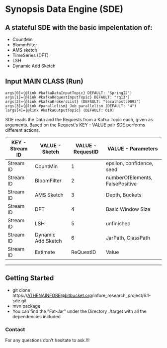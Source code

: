 # **Synopsis Data Engine (SDE)**

## A stateful SDE with the basic impelentation of:

-  CountMin
-  BlommFilter
-  AMS sketch
-  TimeSeries (DFT)
-  LSH
-  Dynamic Add Sketch

## Input MAIN CLASS (Run)
~~~
args[0]={@link #kafkaDataInputTopic} DEFAULT: "SpringI2")
args[1]={@link #kafkaRequestInputTopic} DEFAULT: "rq13")
args[2]={@link #kafkaBrokersList} (DEFAULT: "localhost:9092")
args[3]={@link #parallelism} Job parallelism (DEFAULT: "4")
largs[4]={@link #kafkaOutputTopic} (DEFAULT: O10)
~~~

SDE reads the Data and the Requests from a Kafka Topic each, given as arguments.
Based on the Request's KEY - VALUE pair SDE performs different actions.



| KEY - Stream ID | VALUE - Sketch | VALUE - RequestID | VALUE - Parameters |
| --- | ------- | ---------|-----|
| Stream ID| CountMin |1 | epsilon, confidence, seed
| Stream ID| BloomFilter |2 | numberOfElements, FalsePositive
| Stream ID| AMS Sketch |3 | Depth, Buckets
| Stream ID| DFT |4|  Basic Window Size
| Stream ID| LSH |5 | unfinished
| Stream ID| Dynamic Add Sketch | 6  | JarPath, ClassPath
| Stream ID| Estimate | ReQuestID | Value 

---

## Getting Started

- git clone https://ATHENAINFORE@bitbucket.org/infore_research_project/6.1-sde.git
- mvn package
- You can find the  "Fat-Jar" under the Directory ./target with all the dependencies included

### Contact

For any questions don't hesitate to ask.!!!






